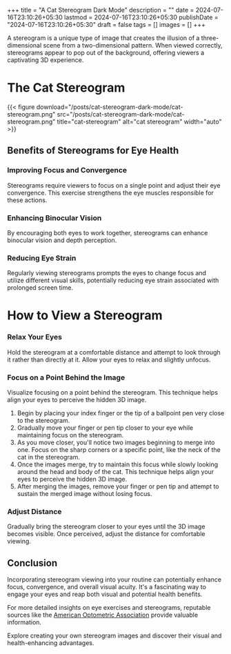 +++
title = "A Cat Stereogram Dark Mode"
description = ""
date = 2024-07-16T23:10:26+05:30
lastmod = 2024-07-16T23:10:26+05:30
publishDate = "2024-07-16T23:10:26+05:30"
draft = false
tags = []
images = []
+++

A stereogram is a unique type of image that creates the illusion of a three-dimensional scene from a two-dimensional pattern. When viewed correctly, stereograms appear to pop out of the background, offering viewers a captivating 3D experience.

# The Cat Stereogram

{{< figure download="/posts/cat-stereogram-dark-mode/cat-stereogram.png" src="/posts/cat-stereogram-dark-mode/cat-stereogram.png" title="cat-stereogram" alt="cat stereogram" width="auto" >}}

## Benefits of Stereograms for Eye Health

### Improving Focus and Convergence

Stereograms require viewers to focus on a single point and adjust their eye convergence. This exercise strengthens the eye muscles responsible for these actions.

### Enhancing Binocular Vision

By encouraging both eyes to work together, stereograms can enhance binocular vision and depth perception.

### Reducing Eye Strain

Regularly viewing stereograms prompts the eyes to change focus and utilize different visual skills, potentially reducing eye strain associated with prolonged screen time.

# How to View a Stereogram

### Relax Your Eyes

Hold the stereogram at a comfortable distance and attempt to look through it rather than directly at it. Allow your eyes to relax and slightly unfocus.

### Focus on a Point Behind the Image

Visualize focusing on a point behind the stereogram. This technique helps align your eyes to perceive the hidden 3D image.

1. Begin by placing your index finger or the tip of a ballpoint pen very close to the stereogram.
2. Gradually move your finger or pen tip closer to your eye while maintaining focus on the stereogram.
3. As you move closer, you'll notice two images beginning to merge into one. Focus on the sharp corners or a specific point, like the neck of the cat in the stereogram.
4. Once the images merge, try to maintain this focus while slowly looking around the head and body of the cat. This technique helps align your eyes to perceive the hidden 3D image.
5. After merging the images, remove your finger or pen tip and attempt to sustain the merged image without losing focus.

### Adjust Distance

Gradually bring the stereogram closer to your eyes until the 3D image becomes visible. Once perceived, adjust the distance for comfortable viewing.

## Conclusion

Incorporating stereogram viewing into your routine can potentially enhance focus, convergence, and overall visual acuity. It's a fascinating way to engage your eyes and reap both visual and potential health benefits.

For more detailed insights on eye exercises and stereograms, reputable sources like the [American Optometric Association](https://www.aoa.org) provide valuable information.

Explore creating your own stereogram images and discover their visual and health-enhancing advantages.
